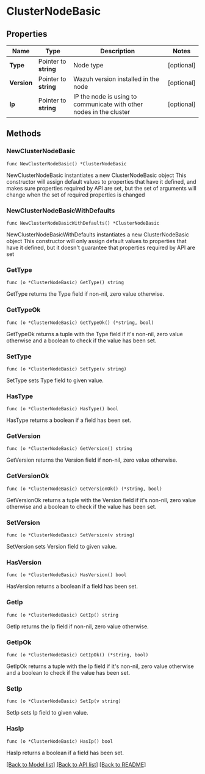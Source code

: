 # ClusterNodeBasic

## Properties

Name | Type | Description | Notes
------------ | ------------- | ------------- | -------------
**Type** | Pointer to **string** | Node type | [optional] 
**Version** | Pointer to **string** | Wazuh version installed in the node | [optional] 
**Ip** | Pointer to **string** | IP the node is using to communicate with other nodes in the cluster | [optional] 

## Methods

### NewClusterNodeBasic

`func NewClusterNodeBasic() *ClusterNodeBasic`

NewClusterNodeBasic instantiates a new ClusterNodeBasic object
This constructor will assign default values to properties that have it defined,
and makes sure properties required by API are set, but the set of arguments
will change when the set of required properties is changed

### NewClusterNodeBasicWithDefaults

`func NewClusterNodeBasicWithDefaults() *ClusterNodeBasic`

NewClusterNodeBasicWithDefaults instantiates a new ClusterNodeBasic object
This constructor will only assign default values to properties that have it defined,
but it doesn't guarantee that properties required by API are set

### GetType

`func (o *ClusterNodeBasic) GetType() string`

GetType returns the Type field if non-nil, zero value otherwise.

### GetTypeOk

`func (o *ClusterNodeBasic) GetTypeOk() (*string, bool)`

GetTypeOk returns a tuple with the Type field if it's non-nil, zero value otherwise
and a boolean to check if the value has been set.

### SetType

`func (o *ClusterNodeBasic) SetType(v string)`

SetType sets Type field to given value.

### HasType

`func (o *ClusterNodeBasic) HasType() bool`

HasType returns a boolean if a field has been set.

### GetVersion

`func (o *ClusterNodeBasic) GetVersion() string`

GetVersion returns the Version field if non-nil, zero value otherwise.

### GetVersionOk

`func (o *ClusterNodeBasic) GetVersionOk() (*string, bool)`

GetVersionOk returns a tuple with the Version field if it's non-nil, zero value otherwise
and a boolean to check if the value has been set.

### SetVersion

`func (o *ClusterNodeBasic) SetVersion(v string)`

SetVersion sets Version field to given value.

### HasVersion

`func (o *ClusterNodeBasic) HasVersion() bool`

HasVersion returns a boolean if a field has been set.

### GetIp

`func (o *ClusterNodeBasic) GetIp() string`

GetIp returns the Ip field if non-nil, zero value otherwise.

### GetIpOk

`func (o *ClusterNodeBasic) GetIpOk() (*string, bool)`

GetIpOk returns a tuple with the Ip field if it's non-nil, zero value otherwise
and a boolean to check if the value has been set.

### SetIp

`func (o *ClusterNodeBasic) SetIp(v string)`

SetIp sets Ip field to given value.

### HasIp

`func (o *ClusterNodeBasic) HasIp() bool`

HasIp returns a boolean if a field has been set.


[[Back to Model list]](../README.md#documentation-for-models) [[Back to API list]](../README.md#documentation-for-api-endpoints) [[Back to README]](../README.md)


